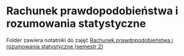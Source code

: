 # Rachunek prawdopodobieństwa i rozumowania statystyczne

Folder zawiera notatniki do zajęć [Rachunek prawdopodobieństwa i rozumowania statystyczne (semestr 2)](https://docs.google.com/document/d/1GjM0fKNg7_dme5urtbqjsy-KUrw5cvSV/edit)



